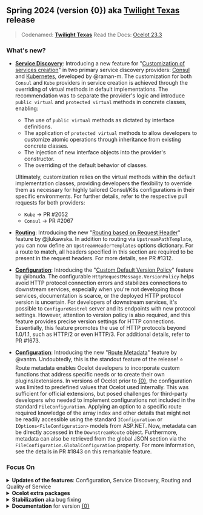 ## Spring 2024 (version {0}) aka [Twilight Texas](https://www.timeanddate.com/eclipse/solar/2024-april-8) release
> Codenamed: **[Twilight Texas](https://www.timeanddate.com/eclipse/solar/2024-april-8)**
> Read the Docs: [Ocelot 23.3](https://ocelot.readthedocs.io/en/{0}/)

### What's new?

- **[Service Discovery](https://github.com/ThreeMammals/Ocelot/blob/main/docs/features/servicediscovery.rst)**: Introducing a new feature for "[Customization of services creation](https://github.com/ThreeMammals/Ocelot/blob/{0}/docs/features/servicediscovery.rst#consul-service-builder-3)" in two primary service discovery providers: [Consul](https://github.com/ThreeMammals/Ocelot/blob/{0}/docs/features/servicediscovery.rst#consul-service-builder-3) and [Kubernetes](https://github.com/ThreeMammals/Ocelot/blob/{0}/docs/features/kubernetes.rst#downstream-scheme-vs-port-names-3), developed by @raman-m.
  The customization for both `Consul` and `Kube` providers in service creation is achieved through the overriding of virtual methods in default implementations. The recommendation was to separate the provider's logic and introduce `public virtual` and `protected virtual` methods in concrete classes, enabling:
  - The use of `public virtual` methods as dictated by interface definitions.
  - The application of `protected virtual` methods to allow developers to customize atomic operations through inheritance from existing concrete classes.
  - The injection of new interface objects into the provider's constructor.
  - The overriding of the default behavior of classes.

  Ultimately, customization relies on the virtual methods within the default implementation classes, providing developers the flexibility to override them as necessary for highly tailored Consul/K8s configurations in their specific environments.
  For further details, refer to the respective pull requests for both providers:
  - `Kube` &rarr; PR #2052
  - `Consul` &rarr; PR #2067

- **[Routing](https://github.com/ThreeMammals/Ocelot/blob/main/docs/features/routing.rst)**: Introducing the new "[Routing based on Request Header](https://github.com/ThreeMammals/Ocelot/blob/{0}/docs/features/routing.rst#upstream-headers-3)" feature by @jlukawska.
  In addition to routing via `UpstreamPathTemplate`, you can now define an `UpstreamHeaderTemplates` options dictionary. For a route to match, all headers specified in this section are required to be present in the request headers.
  For more details, see PR #1312.

- **[Configuration](https://github.com/ThreeMammals/Ocelot/blob/main/docs/features/configuration.rst)**: Introducing the "[Custom Default Version Policy](https://github.com/ThreeMammals/Ocelot/blob/{0}/docs/features/configuration.rst#downstreamhttpversionpolicy-3)" feature by @ibnuda.
  The configurable `HttpRequestMessage.VersionPolicy` helps avoid HTTP protocol connection errors and stabilizes connections to downstream services, especially when you're not developing those services, documentation is scarce, or the deployed HTTP protocol version is uncertain.
  For developers of downstream services, it's possible to `ConfigureKestrel` server and its endpoints with new protocol settings. However, attention to version policy is also required, and this feature provides precise version settings for HTTP connections.
  Essentially, this feature promotes the use of HTTP protocols beyond 1.0/1.1, such as HTTP/2 or even HTTP/3.
  For additional details, refer to PR #1673.

- **[Configuration](https://github.com/ThreeMammals/Ocelot/blob/main/docs/features/configuration.rst)**: Introducing the new "[Route Metadata](https://github.com/ThreeMammals/Ocelot/blob/{0}/docs/features/configuration.rst#route-metadata)" feature by @vantm. Undoubtedly, this is the standout feature of the release! :star:
  Route metadata enables Ocelot developers to incorporate custom functions that address specific needs or to create their own plugins/extensions.
  In versions of Ocelot prior to [{0}](https://github.com/ThreeMammals/Ocelot/releases/tag/{0}), the configuration was limited to predefined values that Ocelot used internally. This was sufficient for official extensions, but posed challenges for third-party developers who needed to implement configurations not included in the standard `FileConfiguration`. Applying an option to a specific route required knowledge of the array index and other details that might not be readily accessible using the standard `IConfiguration` or `IOptions<FileConfiguration>` models from ASP.NET. Now, metadata can be directly accessed in the `DownstreamRoute` object. Furthermore, metadata can also be retrieved from the global JSON section via the `FileConfiguration.GlobalConfiguration` property.
  For more information, see the details in PR #1843 on this remarkable feature.

### Focus On

<details>
  <summary><b>Updates of the features</b>: Configuration, Service Discovery, Routing and Quality of Service</summary>

  - [Configuration](https://github.com/ThreeMammals/Ocelot/blob/main/docs/features/configuration.rst): New features are "[Custom Default Version Policy](https://github.com/ThreeMammals/Ocelot/blob/{0}/docs/features/configuration.rst#downstreamhttpversionpolicy-3)" by @ibnuda and "[Route Metadata](https://github.com/ThreeMammals/Ocelot/blob/{0}/docs/features/configuration.rst#route-metadata)" by @vantm.

  - [Service Discovery](https://github.com/ThreeMammals/Ocelot/blob/main/docs/features/servicediscovery.rst): New feature is "[Customization of services creation](https://github.com/ThreeMammals/Ocelot/blob/{0}/docs/features/servicediscovery.rst#consul-service-builder-3)" by @raman-m.

  - [Routing](https://github.com/ThreeMammals/Ocelot/blob/main/docs/features/routing.rst): New feature is "[Routing based on Request Header](https://github.com/ThreeMammals/Ocelot/blob/{0}/docs/features/routing.rst#upstream-headers-3)" by @jlukawska.

  - [Quality of Service](https://github.com/ThreeMammals/Ocelot/blob/{0}/docs/features/qualityofservice.rst): The team has decided to remove the Polly V7 policies logic and the corresponding Ocelot `AddPollyV7` extensions (referenced in PR #2079). Furthermore, the Polly V8 Circuit Breaker has been mandated as the primary strategy (as per PR #2086).
    See more detaild below in "**Ocelot extra packages**" paragraph.
</details>

<details>
  <summary><b>Ocelot extra packages</b></summary>

  - **[Ocelot.Provider.Polly](https://www.nuget.org/packages/Ocelot.Provider.Polly)**

    - Our team has resolved to eliminate the Polly V7 policies logic and the corresponding Ocelot `AddPollyV7` extensions entirely (refer to the "[Polly v7 vs v8](https://github.com/ThreeMammals/Ocelot/blob/23.2.0/docs/features/qualityofservice.rst#polly-v7-vs-v8)" documentation). In the previous [23.2](https://github.com/ThreeMammals/Ocelot/releases/tag/23.2.0) release, named [Lunar Eclipse](https://github.com/ThreeMammals/Ocelot/releases/tag/23.2.0), we included these to maintain the legacy Polly behavior, allowing development teams to transition or retain the old Polly V7 functionality. We are now confident that it is time to progress alongside Polly, shifting our focus to the new Polly V8 [resilience pipelines](https://www.pollydocs.org/pipelines/). For more details, see PR #2079.

    - Additionally, we have implemented Polly v8 Circuit Breaker as the primary strategy. Our Quality of Service (QoS) relies on two main strategies: [Circuit Breaker](https://github.com/ThreeMammals/Ocelot/blob/{0}/docs/features/qualityofservice.rst#circuit-breaker-strategy) and [Timeout](https://github.com/ThreeMammals/Ocelot/blob/{0}/docs/features/qualityofservice.rst#timeout-strategy). If both Circuit Breaker and Timeout are [configured](https://github.com/ThreeMammals/Ocelot/blob/{0}/docs/features/qualityofservice.rst#configuration) with their respective properties in the `QoSOptions` of the route JSON, then the Circuit Breaker strategy will take precedence in the constructed resilience pipeline. For more details, refer to PR #2086.
</details>

<details>
  <summary><b>Stabilization</b> aka bug fixing</summary>

  - Fixed #2034 in PR #2045 by @raman-m
  - Fixed #2039 in PR #2050 by @PaulARoy
  - Fixed #1590 in PR #1592 by @sergio-str
  - Fixed #2054 #2059 in PR #2058 by @thiagoloureiro
  - Fixed #954 #957 #1026 in PR #2067 by @raman-m
  - Fixed #2002 in PR #2003 by @bbenameur
  - Fixed #2085 in PR #2086 by @RaynaldM
  - See [all bugs](https://github.com/ThreeMammals/Ocelot/issues?q=is%3Aissue+milestone%3ASpring%2724+is%3Aclosed+label%3Abug) of the [Spring'24](https://github.com/ThreeMammals/Ocelot/milestone/6) milestone
</details>

<details>
  <summary><b>Documentation</b> for version <a href="https://ocelot.readthedocs.io/en/{0}/">{0}</a></summary>

  - [Caching](https://ocelot.readthedocs.io/en/{0}/features/caching.html): New [EnableContentHashing option](https://ocelot.readthedocs.io/en/{0}/features/caching.html#enablecontenthashing-option) and [Global Configuration](https://ocelot.readthedocs.io/en/{0}/features/caching.html#global-configuration) sections
  - [Configuration](https://ocelot.readthedocs.io/en/{0}/features/configuration.html): New [DownstreamHttpVersionPolicy](https://ocelot.readthedocs.io/en/{0}/features/configuration.html#downstreamhttpversionpolicy-3) and [Route Metadata](https://ocelot.readthedocs.io/en/{0}/features/configuration.html#route-metadata)
  - [Kubernetes](https://ocelot.readthedocs.io/en/{0}/features/kubernetes.html): New [Downstream Scheme vs Port Names](https://ocelot.readthedocs.io/en/{0}/features/kubernetes.html#downstream-scheme-vs-port-names-3) section
  - [Metadata](https://ocelot.readthedocs.io/en/{0}/features/metadata.html): This is new chapter for [Route Metadata](https://ocelot.readthedocs.io/en/{0}/features/configuration.html#route-metadata) feature.
  - [Quality of Service](https://ocelot.readthedocs.io/en/{0}/features/qualityofservice.html)
  - [Rate Limiting](https://ocelot.readthedocs.io/en/{0}/features/ratelimiting.html)
  - [Request Aggregation](https://ocelot.readthedocs.io/en/{0}/features/requestaggregation.html)
  - [Routing](https://ocelot.readthedocs.io/en/{0}/features/routing.html): New [Upstream Headers](https://ocelot.readthedocs.io/en/{0}/features/routing.html#upstream-headers-3) section
  - [Service Discovery](https://ocelot.readthedocs.io/en/{0}/features/servicediscovery.html): New [Consul Service Builder](https://ocelot.readthedocs.io/en/{0}/features/servicediscovery.html#consul-service-builder-3) section
</details>
